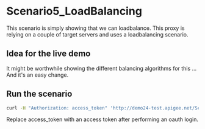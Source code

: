 # Scenario5_LoadBalancing
This scenario is simply showing that we can loadbalance. This proxy is relying on a couple of target servers and uses a loadbalancing scenario.

## Idea for the live demo
It might be worthwhile showing the different balancing algorithms for this ... And it's an easy change.

## Run the scenario

```bash
curl -H "Authorization: access_token" 'http://demo24-test.apigee.net/Scenario5_LoadBalancing/payments/search?tz=123456789'

```

Replace access_token with an access token after performing an oauth login.
